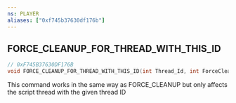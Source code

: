 ```yaml
---
ns: PLAYER
aliases: ["0xf745b37630df176b"]
---
```

## FORCE_CLEANUP_FOR_THREAD_WITH_THIS_ID

```c
// 0xF745B37630DF176B
void FORCE_CLEANUP_FOR_THREAD_WITH_THIS_ID(int Thread_Id, int ForceCleanupBitField);
```

This command works in the same way as FORCE_CLEANUP but only affects the script thread with the given thread ID

